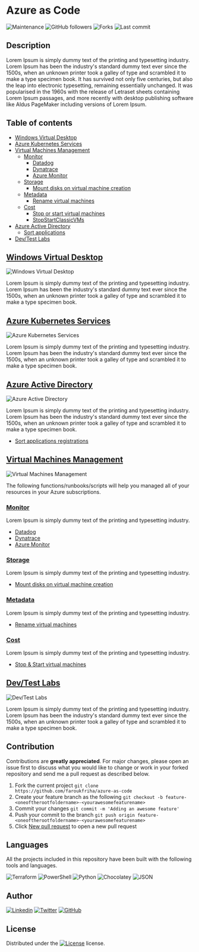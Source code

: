 
# Azure as Code

![Maintenance](https://img.shields.io/maintenance/yes/2020?style=for-the-badge&logo=awesome-lists&logoColor=white)
![GitHub followers](https://img.shields.io/github/followers/faroukfriha?style=for-the-badge&logo=github)
![Forks](https://img.shields.io/github/forks/faroukfriha/azure-as-code?style=for-the-badge&logo=github)
![Last commit](https://img.shields.io/github/last-commit/faroukfriha/azure-as-code?style=for-the-badge&logo=github)

## Description
Lorem Ipsum is simply dummy text of the printing and typesetting industry. Lorem Ipsum has been the industry's standard dummy text ever since the 1500s, when an unknown printer took a galley of type and scrambled it to make a type specimen book. It has survived not only five centuries, but also the leap into electronic typesetting, remaining essentially unchanged. It was popularised in the 1960s with the release of Letraset sheets containing Lorem Ipsum passages, and more recently with desktop publishing software like Aldus PageMaker including versions of Lorem Ipsum.

## Table of contents

- [Windows Virtual Desktop](#windows-virtual-desktop)
- [Azure Kubernetes Services](#azure-kubernetes-services)
- [Virtual Machines Management](#virtual-machines-management)
  - [Monitor](#monitor)
    - [Datadog](#datadog)
    - [Dynatrace](#dynatrace)
    - [Azure Monitor](#azure-monitor)
  - [Storage](#storage)
      - [Mount disks on virtual machine creation](#mount-disks-on-virtual-machine-creation)
  - [Metadata](#metadata)
    - [Rename virtual machines](#rename-virtual-machines)
  - [Cost](#cost)
    - [Stop or start virtual machines](#stopstartvms)
    - [StopStartClassicVMs](#stopstartclassicvms)
- [Azure Active Directory](#azure-active-directory)
  - [Sort applications](#sort-applications)
- [Dev/Test Labs](#dev/test-labs)


## [Windows Virtual Desktop](windows-virtual-desktop/README.md)

![Windows Virtual Desktop](https://img.shields.io/github/workflow/status/faroukfriha/azure-as-code/windows-virtual-desktop/master?logo=github-actions&logoColor=white&style=for-the-badge)

Lorem Ipsum is simply dummy text of the printing and typesetting industry. Lorem Ipsum has been the industry's standard dummy text ever since the 1500s, when an unknown printer took a galley of type and scrambled it to make a type specimen book.

## [Azure Kubernetes Services](azure-kubernetes-services/README.md)

![Azure Kubernetes Services](https://img.shields.io/github/workflow/status/faroukfriha/azure-as-code/azure-kubernetes-services/master?logo=github-actions&logoColor=white&style=for-the-badge)

Lorem Ipsum is simply dummy text of the printing and typesetting industry. Lorem Ipsum has been the industry's standard dummy text ever since the 1500s, when an unknown printer took a galley of type and scrambled it to make a type specimen book.

## [Azure Active Directory](azure-active-directory/README.md)

![Azure Active Directory](https://img.shields.io/github/workflow/status/faroukfriha/azure-as-code/azure-active-directory/master?logo=github-actions&logoColor=white&style=for-the-badge)

Lorem Ipsum is simply dummy text of the printing and typesetting industry. Lorem Ipsum has been the industry's standard dummy text ever since the 1500s, when an unknown printer took a galley of type and scrambled it to make a type specimen book.

- [Sort applications registrations](azure-active-directory/sort-applications-registration/README.md)

## [Virtual Machines Management](virtual-machines-management/README.md)

![Virtual Machines Management](https://img.shields.io/github/workflow/status/faroukfriha/azure-as-code/virtual-machines-management/master?logo=github-actions&logoColor=white&style=for-the-badge)

The following functions/runbooks/scripts will help you managed all of your resources in your Azure subscriptions.

### [Monitor](virtual-machines-management/monitor/README.md)

Lorem Ipsum is simply dummy text of the printing and typesetting industry.

- [Datadog](virtual-machines-management/monitor/datadog/README.md)
- [Dynatrace](virtual-machines-management/monitor/dynatrace/README.md)
- [Azure Monitor](virtual-machines-management/monitor/azure-monitor/README.md)

### [Storage](virtual-machines-management/storage/README.md)

Lorem Ipsum is simply dummy text of the printing and typesetting industry.

- [Mount disks on virtual machine creation](virtual-machines-management/storage/mount-disks-on-virtual-machine-creation/README.md)

### [Metadata](virtual-machines-management/metadata/README.md)

Lorem Ipsum is simply dummy text of the printing and typesetting industry.

- [Rename virtual machines](virtual-machines-management/metadata/rename-virtual-machines/README.md)

### [Cost](virtual-machines-management/cost/README.md)

Lorem Ipsum is simply dummy text of the printing and typesetting industry.

- [Stop & Start virtual machines](virtual-machines-management/stop-start-virtual-machines/README.md)

## [Dev/Test Labs](dev-test-labs/README.md)

![Dev/Test Labs](https://img.shields.io/github/workflow/status/faroukfriha/azure-as-code/dev-test-labs/master?logo=github-actions&logoColor=white&style=for-the-badge)

Lorem Ipsum is simply dummy text of the printing and typesetting industry. Lorem Ipsum has been the industry's standard dummy text ever since the 1500s, when an unknown printer took a galley of type and scrambled it to make a type specimen book.

## Contribution

Contributions are **greatly appreciated**. For major changes, please open an issue first to discuss what you would like to change or work in your forked repository and send me a pull request as described below.

1. Fork the current project
    `git clone https://github.com/faroukfriha/azure-as-code`
2. Create your feature branch as the following
    `git checkout -b feature-<oneoftherootfoldername>-<yourawesomefeaturename>`
3. Commit your changes
    `git commit -m 'Adding an awesome feature'`
4. Push your commit to the branch
    `git push origin feature-<oneoftherootfoldername>-<yourawesomefeaturename>`
5. Click [New pull request](https://github.com/faroukfriha/azure-as-code/compare) to open a new pull request


## Languages

All the projects included in this repository have been built with the following tools and languages.

![Terraform](https://img.shields.io/badge/terraform-%23623CE4.svg?&style=for-the-badge&logo=terraform&logoColor=white) 
![PowerShell](https://img.shields.io/badge/powershell-%235391FE.svg?&style=for-the-badge&logo=powershell&logoColor=white) 
![Python](https://img.shields.io/badge/python-%233776AB.svg?&style=for-the-badge&logo=python&logoColor=white)
![Chocolatey](https://img.shields.io/badge/chocolatey-%2380B5E3.svg?&style=for-the-badge&logo=chocolatey&logoColor=white)
![JSON](https://img.shields.io/badge/json-%23000000.svg?&style=for-the-badge&logo=json) 

## Author
[![Linkedin](https://img.shields.io/badge/linkedin-%230077B5.svg?&style=for-the-badge&logo=linkedin&logoColor=white)](https://www.linkedin.com/faroukfriha) 
[![Twitter](https://img.shields.io/badge/twitter-%231DA1F2.svg?&style=for-the-badge&logo=twitter&logoColor=white)](https://www.twitter.com/faroukfriha) 
[![GitHub](https://img.shields.io/badge/github-%23181717.svg?&style=for-the-badge&logo=github)](https://www.github.com/faroukfriha)

## License
Distributed under the [![License](https://img.shields.io/badge/MIT-%233DA639.svg?&style=for-the-badge&logoColor=white&logo=open-source-initiative&color=black)](https://opensource.org/licenses/MIT) license.